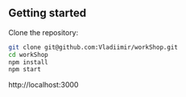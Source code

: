 

## Getting started
Clone the repository:

```sh
git clone git@github.com:Vladiimir/workShop.git
cd workShop
npm install
npm start
```

http://localhost:3000